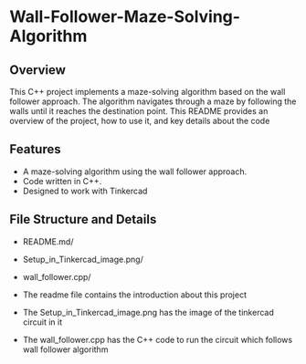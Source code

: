 # Wall-Follower-Maze-Solving-Algorithm

## Overview

This C++ project implements a maze-solving algorithm based on the wall follower approach. The algorithm navigates through a maze by following the walls until it reaches the destination point. This README provides an overview of the project, how to use it, and key details about the code

## Features

- A maze-solving algorithm using the wall follower approach.
- Code written in C++.
- Designed to work with Tinkercad

## File Structure and Details
- README.md/
- Setup_in_Tinkercad_image.png/
- wall_follower.cpp/
  
- The readme file contains the introduction about this project
- The Setup_in_Tinkercad_image.png has the image of the tinkercad circuit in it
- The wall_follower.cpp has the C++ code to run the circuit which follows wall follower algorithm
